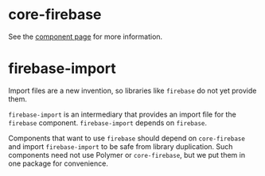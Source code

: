 core-firebase
=============

See the [component page](http://polymer.github.io/core-firebase) for more information.

firebase-import
===============

Import files are a new invention, so libraries like `firebase` do not yet provide them.

`firebase-import` is an intermediary that provides an import file for the `firebase` component. `firebase-import` depends on `firebase`.

Components that want to use `firebase` should depend on `core-firebase` and import `firebase-import` to be safe from library duplication. 
Such components need not use Polymer or `core-firebase`, but we put them in one package for convenience.
